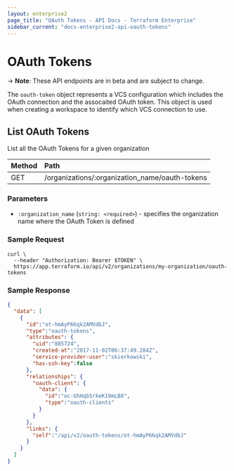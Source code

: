 ```yaml
---
layout: enterprise2
page_title: "OAuth Tokens - API Docs - Terraform Enterprise"
sidebar_current: "docs-enterprise2-api-oauth-tokens"
---
```


# OAuth Tokens

-> **Note**: These API endpoints are in beta and are subject to change.

The `oauth-token` object represents a VCS configuration which includes the OAuth connection and the assocaited OAuth token. This object is used when creating a workspace to identify which VCS connection to use.

## List OAuth Tokens

List all the OAuth Tokens for a given organization

| Method | Path           |
| :----- | :------------- |
| GET | /organizations/:organization_name/oauth-tokens |

### Parameters

- `:organization_name` (`string: <required>`) - specifies the organization name where the OAuth Token is defined

### Sample Request

```shell
curl \
  --header "Authorization: Bearer $TOKEN" \
  https://app.terraform.io/api/v2/organizations/my-organization/oauth-tokens
```

### Sample Response

```json
{
  "data": [
    {
      "id":"ot-hmAyP66qk2AMVdbJ",
      "type":"oauth-tokens",
      "attributes": {
        "uid":"885724",
        "created-at":"2017-11-02T06:37:49.284Z",
        "service-provider-user":"skierkowski",
        "has-ssh-key":false
      },
      "relationships": {
        "oauth-client": {
          "data": {
            "id":"oc-GhHqb5rkeK19mLB8",
            "type":"oauth-clients"
          }
        }
      },
      "links": {
        "self":"/api/v2/oauth-tokens/ot-hmAyP66qk2AMVdbJ"
      }
    }
  ]
}
```
